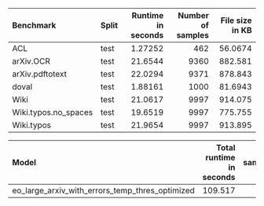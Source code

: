 | Benchmark            | Split   |   Runtime in seconds |   Number of samples |   File size in KB |
|:---------------------|:--------|---------------------:|--------------------:|------------------:|
| ACL                  | test    |              1.27252 |                 462 |           56.0674 |
| arXiv.OCR            | test    |             21.6544  |                9360 |          882.581  |
| arXiv.pdftotext      | test    |             22.0294  |                9371 |          878.843  |
| doval                | test    |              1.88161 |                1000 |           81.6943 |
| Wiki                 | test    |             21.0617  |                9997 |          914.075  |
| Wiki.typos.no_spaces | test    |             19.6519  |                9997 |          775.755  |
| Wiki.typos           | test    |             21.9654  |                9997 |          913.895  |

| Model                                           |   Total runtime in seconds |   samples/s |      s/KB |
|:------------------------------------------------|---------------------------:|------------:|----------:|
| eo_large_arxiv_with_errors_temp_thres_optimized |                    109.517 |      458.23 | 0.0243214 |